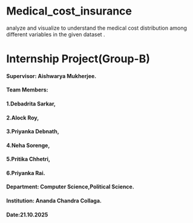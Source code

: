 # Medical_cost_insurance
analyze and visualize to understand the medical cost distribution among different variables in the given dataset .
# Internship Project(Group-B)
#### Supervisor: Aishwarya Mukherjee.
#### Team Members:
#### 1.Debadrita Sarkar,
#### 2.Alock Roy,
#### 3.Priyanka Debnath,
#### 4.Neha Sorenge,
#### 5.Pritika Chhetri,
#### 6.Priyanka Rai.
#### Department: Computer Science,Political Science.
#### Institution: Ananda Chandra Collaga.
#### Date:21.10.2025
